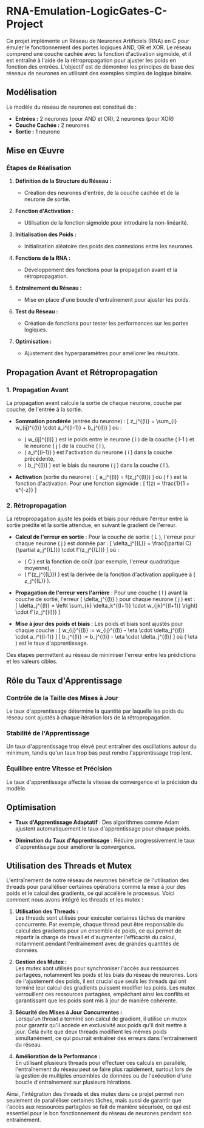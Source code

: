 # RNA-Emulation-LogicGates-C-Project

Ce projet implémente un Réseau de Neurones Artificiels (RNA) en C pour émuler le fonctionnement des portes logiques AND, OR et XOR. Le réseau comprend une couche cachée avec la fonction d'activation sigmoïde, et il est entraîné à l'aide de la rétropropagation pour ajuster les poids en fonction des entrées. L'objectif est de démontrer les principes de base des réseaux de neurones en utilisant des exemples simples de logique binaire.

## Modélisation

Le modèle du réseau de neurones est constitué de :

- **Entrées :** 2 neurones (pour AND et OR), 2 neurones (pour XOR)
- **Couche Cachée :** 2 neurones
- **Sortie :** 1 neurone

## Mise en Œuvre

### Étapes de Réalisation

1. **Définition de la Structure du Réseau :** 
   - Création des neurones d'entrée, de la couche cachée et de la neurone de sortie.

2. **Fonction d'Activation :**
   - Utilisation de la fonction sigmoïde pour introduire la non-linéarité.

3. **Initialisation des Poids :**
   - Initialisation aléatoire des poids des connexions entre les neurones.

4. **Fonctions de la RNA :**
   - Développement des fonctions pour la propagation avant et la rétropropagation.

5. **Entraînement du Réseau :**
   - Mise en place d'une boucle d'entraînement pour ajuster les poids.

6. **Test du Réseau :**
   - Création de fonctions pour tester les performances sur les portes logiques.

7. **Optimisation :**
   - Ajustement des hyperparamètres pour améliorer les résultats.

## Propagation Avant et Rétropropagation

### 1. Propagation Avant
La propagation avant calcule la sortie de chaque neurone, couche par couche, de l'entrée à la sortie.

- **Sommation pondérée** (entrée du neurone) :
  \[
  z_j^{(l)} = \sum_{i} w_{ij}^{(l)} \cdot a_i^{(l-1)} + b_j^{(l)}
  \]
  où :
  - \( w_{ij}^{(l)} \) est le poids entre le neurone \( i \) de la couche \( l-1 \) et le neurone \( j \) de la couche \( l \),
  - \( a_i^{(l-1)} \) est l'activation du neurone \( i \) dans la couche précédente,
  - \( b_j^{(l)} \) est le biais du neurone \( j \) dans la couche \( l \).

- **Activation** (sortie du neurone) :
  \[
  a_j^{(l)} = f(z_j^{(l)})
  \]
  où \( f \) est la fonction d'activation. Pour une fonction sigmoïde :
  \[
  f(z) = \frac{1}{1 + e^{-z}}
  \]

### 2. Rétropropagation
La rétropropagation ajuste les poids et biais pour réduire l'erreur entre la sortie prédite et la sortie attendue, en suivant le gradient de l'erreur.

- **Calcul de l'erreur en sortie** :
  Pour la couche de sortie \( L \), l'erreur pour chaque neurone \( j \) est donnée par :
  \[
  \delta_j^{(L)} = \frac{\partial C}{\partial a_j^{(L)}} \cdot f'(z_j^{(L)})
  \]
  où :
  - \( C \) est la fonction de coût (par exemple, l'erreur quadratique moyenne),
  - \( f'(z_j^{(L)}) \) est la dérivée de la fonction d'activation appliquée à \( z_j^{(L)} \).

- **Propagation de l'erreur vers l'arrière** :
  Pour une couche \( l \) avant la couche de sortie, l'erreur \( \delta_j^{(l)} \) pour chaque neurone \( j \) est :
  \[
  \delta_j^{(l)} = \left( \sum_{k} \delta_k^{(l+1)} \cdot w_{jk}^{(l+1)} \right) \cdot f'(z_j^{(l)})
  \]

- **Mise à jour des poids et biais** :
  Les poids et biais sont ajustés pour chaque couche :
  \[
  w_{ij}^{(l)} := w_{ij}^{(l)} - \eta \cdot \delta_j^{(l)} \cdot a_i^{(l-1)}
  \]
  \[
  b_j^{(l)} := b_j^{(l)} - \eta \cdot \delta_j^{(l)}
  \]
  où \( \eta \) est le taux d'apprentissage.

Ces étapes permettent au réseau de minimiser l'erreur entre les prédictions et les valeurs cibles.

## Rôle du Taux d'Apprentissage

### Contrôle de la Taille des Mises à Jour
Le taux d'apprentissage détermine la quantité par laquelle les poids du réseau sont ajustés à chaque itération lors de la rétropropagation.

### Stabilité de l'Apprentissage
Un taux d'apprentissage trop élevé peut entraîner des oscillations autour du minimum, tandis qu'un taux trop bas peut rendre l'apprentissage trop lent.

### Équilibre entre Vitesse et Précision
Le taux d'apprentissage affecte la vitesse de convergence et la précision du modèle.

## Optimisation

- **Taux d'Apprentissage Adaptatif** : Des algorithmes comme Adam ajustent automatiquement le taux d'apprentissage pour chaque poids.

- **Diminution du Taux d'Apprentissage** : Réduire progressivement le taux d'apprentissage pour améliorer la convergence.

## Utilisation des Threads et Mutex

L'entraînement de notre réseau de neurones bénéficie de l'utilisation des threads pour paralléliser certaines opérations comme la mise à jour des poids et le calcul des gradients, ce qui accélère le processus. Voici comment nous avons intégré les threads et les mutex :

1. **Utilisation des Threads :**  
   Les threads sont utilisés pour exécuter certaines tâches de manière concurrente. Par exemple, chaque thread peut être responsable du calcul des gradients pour un ensemble de poids, ce qui permet de répartir la charge de travail et d'augmenter l'efficacité du calcul, notamment pendant l'entraînement avec de grandes quantités de données.

2. **Gestion des Mutex :**  
   Les mutex sont utilisés pour synchroniser l'accès aux ressources partagées, notamment les poids et les biais du réseau de neurones. Lors de l'ajustement des poids, il est crucial que seuls les threads qui ont terminé leur calcul des gradients puissent modifier les poids. Les mutex verrouillent ces ressources partagées, empêchant ainsi les conflits et garantissant que les poids sont mis à jour de manière cohérente.

3. **Sécurité des Mises à Jour Concurrentes :**  
   Lorsqu'un thread a terminé son calcul de gradient, il utilise un mutex pour garantir qu'il accède en exclusivité aux poids qu'il doit mettre à jour. Cela évite que deux threads modifient les mêmes poids simultanément, ce qui pourrait entraîner des erreurs dans l'entraînement du réseau.

4. **Amélioration de la Performance :**  
   En utilisant plusieurs threads pour effectuer ces calculs en parallèle, l'entraînement du réseau peut se faire plus rapidement, surtout lors de la gestion de multiples ensembles de données ou de l'exécution d'une boucle d'entraînement sur plusieurs itérations.

Ainsi, l'intégration des threads et des mutex dans ce projet permet non seulement de paralléliser certaines tâches, mais aussi de garantir que l'accès aux ressources partagées se fait de manière sécurisée, ce qui est essentiel pour le bon fonctionnement du réseau de neurones pendant son entraînement.

